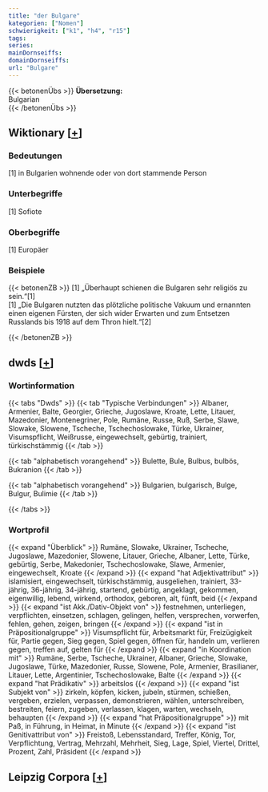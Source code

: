```yaml
---
title: "der Bulgare"
kategorien: ["Nomen"]
schwierigkeit: ["k1", "h4", "r15"]
tags:
series:
mainDornseiffs:
domainDornseiffs:
url: "Bulgare"
---
```


{{< betonenÜbs >}}
**Übersetzung:**  
Bulgarian  
{{< /betonenÜbs >}}

## Wiktionary [[+](https://de.wiktionary.org/wiki/Bulgare)]

### Bedeutungen
[1] in Bulgarien wohnende oder von dort stammende Person  

### Unterbegriffe
[1] Sofiote  

### Oberbegriffe
[1] Europäer  

### Beispiele
{{< betonenZB >}}
[1] „Überhaupt schienen die Bulgaren sehr religiös zu sein.“[1]  
[1] „Die Bulgaren nutzten das plötzliche politische Vakuum und ernannten einen eigenen Fürsten, der sich wider Erwarten und zum Entsetzen Russlands bis 1918 auf dem Thron hielt.“[2]  

{{< /betonenZB >}}


## dwds [[+](https://www.dwds.de/wb/Bulgare)]

### Wortinformation
{{< tabs "Dwds" >}}
{{< tab "Typische Verbindungen" >}}
Albaner, Armenier, Balte, Georgier, Grieche, Jugoslawe, Kroate, Lette, Litauer, Mazedonier, Montenegriner, Pole, Rumäne, Russe, Ruß, Serbe, Slawe, Slowake, Slowene, Tscheche, Tschechoslowake, Türke, Ukrainer, Visumspflicht, Weißrusse, eingewechselt, gebürtig, trainiert, türkischstämmig
{{< /tab >}}

{{< tab "alphabetisch vorangehend" >}}
Bulette, Bule, Bulbus, bulbös, Bukranion
{{< /tab >}}

{{< tab "alphabetisch vorangehend" >}}
Bulgarien, bulgarisch, Bulge, Bulgur, Bulimie
{{< /tab >}}

{{< /tabs >}}

### Wortprofil
{{< expand "Überblick" >}} Rumäne, Slowake, Ukrainer, Tscheche, Jugoslawe, Mazedonier, Slowene, Litauer, Grieche, Albaner, Lette, Türke, gebürtig, Serbe, Makedonier, Tschechoslowake, Slawe, Armenier, eingewechselt, Kroate {{< /expand >}}
{{< expand "hat Adjektivattribut" >}} islamisiert, eingewechselt, türkischstämmig, ausgeliehen, trainiert, 33-jährig, 36-jährig, 34-jährig, startend, gebürtig, angeklagt, gekommen, eigenwillig, lebend, wirkend, orthodox, geboren, alt, fünft, beid {{< /expand >}}
{{< expand "ist Akk./Dativ-Objekt von" >}} festnehmen, unterliegen, verpflichten, einsetzen, schlagen, gelingen, helfen, versprechen, vorwerfen, fehlen, gehen, zeigen, bringen {{< /expand >}}
{{< expand "ist in Präpositionalgruppe" >}} Visumspflicht für, Arbeitsmarkt für, Freizügigkeit für, Partie gegen, Sieg gegen, Spiel gegen, öffnen für, handeln um, verlieren gegen, treffen auf, gelten für {{< /expand >}}
{{< expand "in Koordination mit" >}} Rumäne, Serbe, Tscheche, Ukrainer, Albaner, Grieche, Slowake, Jugoslawe, Türke, Mazedonier, Russe, Slowene, Pole, Armenier, Brasilianer, Litauer, Lette, Argentinier, Tschechoslowake, Balte {{< /expand >}}
{{< expand "hat Prädikativ" >}} arbeitslos {{< /expand >}}
{{< expand "ist Subjekt von" >}} zirkeln, köpfen, kicken, jubeln, stürmen, schießen, vergeben, erzielen, verpassen, demonstrieren, wählen, unterschreiben, bestreiten, feiern, zugeben, verlassen, klagen, warten, wechseln, behaupten {{< /expand >}}
{{< expand "hat Präpositionalgruppe" >}} mit Paß, in Führung, in Heimat, in Minute {{< /expand >}}
{{< expand "ist Genitivattribut von" >}} Freistoß, Lebensstandard, Treffer, König, Tor, Verpflichtung, Vertrag, Mehrzahl, Mehrheit, Sieg, Lage, Spiel, Viertel, Drittel, Prozent, Zahl, Präsident {{< /expand >}}

## Leipzig Corpora [[+](https://corpora.uni-leipzig.de/en/res?word=Bulgare&corpusId=deu_newscrawl-public_2018)]

